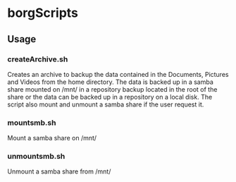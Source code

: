 # borgScripts

## Usage

### createArchive.sh
Creates an archive to backup the data contained in the Documents, Pictures and Videos from the home directory. The data is backed up in a samba share mounted on /mnt/ in a repository backup located in the root of the share or the data can be backed up in a repository on a local disk.
The script also mount and unmount a samba share if the user request it.

### mountsmb.sh
Mount a samba share on /mnt/

### unmountsmb.sh
Unmount a samba share from /mnt/

